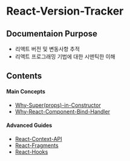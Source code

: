 # React-Version-Tracker

## Documentaion Purpose

- 리액트 버전 및 변동사항 추적
- 리액트 프로그래밍 기법에 대한 시맨틱한 이해

## Contents

#### Main Concepts

- [Why-Super(props)-in-Constructor](Main-Concepts/Why-Super(props)-in-Constructor.md)
- [Why-React-Component-Bind-Handler](Main-Concepts/Why-React-Component-Bind-Handler.md)

#### Advanced Guides

- [React-Context-API](Advanced-Guides/React-Context-API.md)
- [React-Fragments](Advanced-Guides/React-Fragments.md)
- [React-Hooks](Advanced-Guides/React-Hooks.md)
